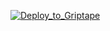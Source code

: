 [![Deploy_to_Griptape](https://github.com/griptape-ai/griptape-cloud/assets/2302515/4fd57873-5c93-44a8-8fa3-ac1bf7d73bcc)](https://cloud-staging.griptape.ai/structures?url=https://github.com/griptape-ai/griptape-sample-structures/blob/main/langchain-calculator/structure.py&name=Langchain%20Calculator%20Sample)
